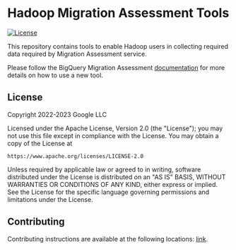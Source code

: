 # Hadoop Migration Assessment Tools
[![License](https://img.shields.io/badge/License-Apache_2.0-blue.svg)](https://opensource.org/licenses/Apache-2.0)

This repository contains tools to enable Hadoop users in collecting required data required by Migration Assessment service.

Please follow the BigQuery Migration Assessment [documentation](https://cloud.google.com/bigquery/docs/migration-assessment) for more details on how to use a new tool.

## License

Copyright 2022-2023 Google LLC

Licensed under the Apache License, Version 2.0 (the "License");
you may not use this file except in compliance with the License.
You may obtain a copy of the License at

    https://www.apache.org/licenses/LICENSE-2.0

Unless required by applicable law or agreed to in writing, software
distributed under the License is distributed on an "AS IS" BASIS,
WITHOUT WARRANTIES OR CONDITIONS OF ANY KIND, either express or implied.
See the License for the specific language governing permissions and
limitations under the License.

## Contributing

Contributing instructions are available at the following locations: [link](docs/contributing.md).

